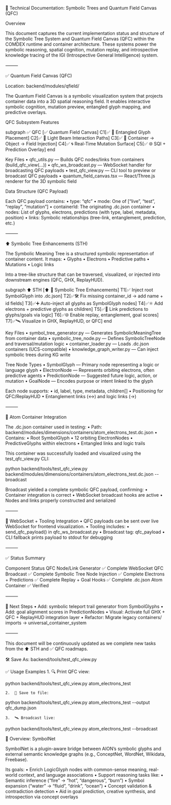 📘 Technical Documentation: Symbolic Trees and Quantum Field Canvas (QFC)

Overview

This document captures the current implementation status and structure of the Symbolic Tree System and Quantum Field Canvas (QFC) within the COMDEX runtime and container architecture. These systems power the symbolic reasoning, spatial cognition, mutation replay, and introspective knowledge tracing of the IGI (Introspective General Intelligence) system.

⸻

✅ Quantum Field Canvas (QFC)

Location: backend/modules/qfield/

The Quantum Field Canvas is a symbolic visualization system that projects container data into a 3D spatial reasoning field. It enables interactive symbolic cognition, mutation preview, entangled glyph mapping, and predictive overlays.

QFC Subsystem Features

subgraph ✅ QFC [✅ Quantum Field Canvas]
    C1[✅ 🎨 Entangled Glyph Placement]
    C2[✅ 🔦 Light Beam Interaction Paths]
    C3[✅ 🧩 Container → Object → Field Injection]
    C4[✅ 🌀 Real-Time Mutation Surface]
    C5[✅ 🌐 SQI + Prediction Overlay]
end

Key Files
	•	qfc_utils.py — Builds QFC nodes/links from containers (build_qfc_view(...))
	•	qfc_ws_broadcast.py — WebSocket handler for broadcasting QFC payloads
	•	test_qfc_view.py — CLI tool to preview or broadcast QFC payloads
	•	quantum_field_canvas.tsx — React/Three.js renderer for the 3D symbolic field

Data Structure (QFC Payload)

Each QFC payload contains:
	•	type: “qfc”
	•	mode: One of [“live”, “test”, “replay”, “mutation”]
	•	containerId: The originating .dc.json container
	•	nodes: List of glyphs, electrons, predictions (with type, label, metadata, position)
	•	links: Symbolic relationships (tree-link, entanglement, prediction, etc.)

⸻

⬆️ Symbolic Tree Enhancements (STH)

The Symbolic Meaning Tree is a structured symbolic representation of container content. It maps:
	•	Glyphs
	•	Electrons
	•	Predictive paths
	•	Mutations
	•	Logic links

Into a tree-like structure that can be traversed, visualized, or injected into downstream engines (QFC, GHX, ReplayHUD).

subgraph ⬆️ STH [⬆️ 🧱 Symbolic Tree Enhancements]
    T1[✅ Inject root SymbolGlyph into .dc.json]
    T2[✅🛠️ Fix missing container_id → add name + id fields]
    T3[✅➕ Auto-inject all glyphs as SymbolGlyph nodes]
    T4[✅⚛ Add electrons + predictive glyphs as children]
    T5[✅🔗 Link predictions to glyphs/goals via logic]
    T6[✅🌐 Enable replay, entanglement, goal scores]
    T7[✅🛰️ Visualize in GHX, ReplayHUD, or QFC]
end

Key Files
	•	symbol_tree_generator.py — Generates SymbolicMeaningTree from container data
	•	symbolic_tree_node.py — Defines SymbolicTreeNode and traversal/mutation logic
	•	container_loader.py — Loads .dc.json containers (UCS-compatible)
	•	knowledge_graph_writer.py — Can inject symbolic trees during KG write

Tree Node Types
	•	SymbolGlyph — Primary node representing a logic or language glyph
	•	ElectronNode — Represents orbiting electrons, often predictive agents
	•	PredictionNode — Suggested future logic, action, or mutation
	•	GoalNode — Encodes purpose or intent linked to the glyph

Each node supports:
	•	id, label, type, metadata, children[]
	•	Positioning for QFC/ReplayHUD
	•	Entanglement links (↔) and logic links (→)

⸻

🧬 Atom Container Integration

The .dc.json container used in testing:
	•	Path: backend/modules/dimensions/containers/atom_electrons_test.dc.json
	•	Contains:
	•	Root SymbolGlyph
	•	12 orbiting ElectronNodes
	•	PredictiveGlyphs within electrons
	•	Entangled links and logic trails

This container was successfully loaded and visualized using the test_qfc_view.py CLI:

python backend/tools/test_qfc_view.py backend/modules/dimensions/containers/atom_electrons_test.dc.json --broadcast

Broadcast yielded a complete symbolic QFC payload, confirming:
	•	Container integration is correct
	•	WebSocket broadcast hooks are active
	•	Nodes and links properly constructed and serialized

⸻

📡 WebSocket + Tooling Integration
	•	QFC payloads can be sent over live WebSocket for frontend visualization.
	•	Tooling includes:
	•	send_qfc_payload() in qfc_ws_broadcast.py
	•	Broadcast tag: qfc_payload
	•	CLI fallback prints payload to stdout for debugging

⸻

✅ Status Summary

Component	Status
QFC Node/Link Generator	✅ Complete
WebSocket QFC Broadcast	✅ Complete
Symbolic Tree Node Injection	✅ Complete
Electrons + Predictions	✅ Complete
Replay + Goal Hooks	✅ Complete
.dc.json Atom Container	✅ Verified


⸻

📌 Next Steps
	•	Add: symbolic teleport trail generator from SymbolGlyphs
	•	Add: goal alignment scores in PredictionNodes
	•	Visual: Activate full GHX + QFC + ReplayHUD integration layer
	•	Refactor: Migrate legacy containers/ imports → universal_container_system

⸻

This document will be continuously updated as we complete new tasks from the ⬆️ STH and ✅ QFC roadmaps.

🛠️ Save As:
backend/tools/test_qfc_view.py

✅ Usage Examples
	1.	🔍 Print QFC view:

python backend/tools/test_qfc_view.py atom_electrons_test

	2.	📄 Save to file:

python backend/tools/test_qfc_view.py atom_electrons_test --output qfc_dump.json

	3.	🛰️ Broadcast live:

python backend/tools/test_qfc_view.py atom_electrons_test --broadcast

🧠 Overview: SymbolNet

SymbolNet is a plugin-aware bridge between AION’s symbolic glyphs and external semantic knowledge graphs (e.g., ConceptNet, WordNet, Wikidata, Freebase).

Its goals:
	•	Enrich LogicGlyph nodes with common-sense meaning, real-world context, and language associations
	•	Support reasoning tasks like:
	•	Semantic inference (“fire” → “hot”, “dangerous”, “burn”)
	•	Symbol expansion (“water” → “fluid”, “drink”, “ocean”)
	•	Concept validation & contradiction detection
	•	Aid in goal prediction, creative synthesis, and introspection via concept overlays

	

